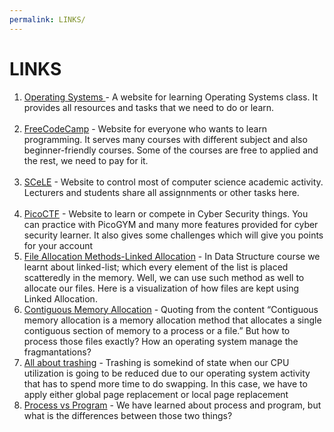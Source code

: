 ```yaml
---
permalink: LINKS/
---
```


# LINKS

1. [Operating Systems ](https://os.vlsm.org/ "os.vlsm.org") - A website for learning Operating Systems class. It provides all resources and tasks that we need to do or learn. <br><br>
2. [FreeCodeCamp](https://www.freecodecamp.org/ "freecodecamp.org") - Website for everyone who wants to learn programming. It serves many courses with different subject and also beginner-friendly courses. Some of the courses are free to applied and the rest, we need to pay for it. <br><br>
3. [SCeLE](https://scele.cs.ui.ac.id/ "scele.cs.ui.ac.id") - Website to control most of computer science academic activity. Lecturers and students share all assignnments or other tasks here. <br><br>
4. [PicoCTF](https://www.picoctf.org/ "pico.ctf.org") - Website to learn or compete in Cyber Security things. You can practice with PicoGYM and many more features provided for cyber security learner. It also gives some challenges which will give you points for your account
5. [File Allocation Methods-Linked Allocation](https://www.youtube.com/watch?v=tI3MACfFfFc) - In Data Structure course we learnt about linked-list; which every element of the list is placed scatteredly in the memory. Well, we can use such method as well to allocate our files. Here is a visualization of how files are kept using Linked Allocation.
6. [Contiguous Memory Allocation](https://binaryterms.com/contiguous-memory-allocation-in-operating-system.html) - Quoting from the content “Contiguous memory allocation is a memory allocation method that allocates a single contiguous section of memory to a process or a file.” But how to process those files exactly? How an operating system manage the fragmantations?
7. [All about trashing](https://www.thecrazyprogrammer.com/2019/02/thrashing-in-operating-system-os.html) - Trashing is somekind of state when our CPU utilization is going to be reduced due to our operating system activity that has to spend more time to do swapping. In this case, we have to apply either global page replacement or local page replacement
8. [Process vs Program](https://www.geeksforgeeks.org/difference-between-program-and-process/) - We have learned about process and program, but what is the differences between those two things?
